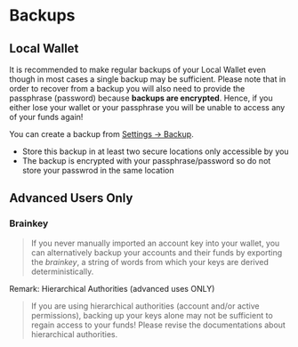 # Backups

## Local Wallet

It is recommended to make regular backups of your Local Wallet even though in most
cases a single backup may be sufficient. Please note that in order to recover
from a backup you will also need to provide the passphrase (password) because **backups
are encrypted**. Hence, if you either lose your wallet or your passphrase you
will be unable to access any of your funds again!

You can create a backup from [Settings -> Backup](/settings).

- Store this backup in at least two secure locations only accessible by you
- The backup is encrypted with your passphrase/password so do not store your passwrod in the same location

## Advanced Users Only

### Brainkey

> If you never manually imported an account key into your wallet, you can
alternatively backup your accounts and their funds by exporting the *brainkey*,
a string of words from which your keys are derived deterministically.

Remark: Hierarchical Authorities (advanced uses ONLY)

> If you are using hierarchical authorities (account and/or active permissions),
backing up your keys alone may not be sufficient to regain access to your funds!
Please revise the documentations about hierarchical authorities.
